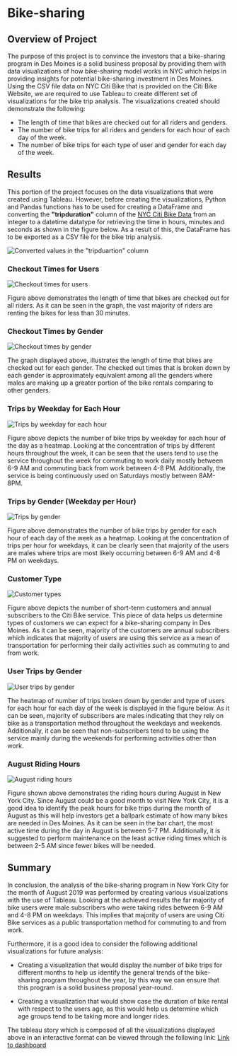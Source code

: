 # Bike-sharing

## Overview of Project

The purpose of this project is to convince the investors that a bike-sharing program in Des Moines is a solid business proposal by providing them with data visualizations of how bike-sharing model works in NYC which helps in providing insights for potential bike-sharing investment in Des Moines. Using the CSV file data on NYC Citi Bike that is provided on the Citi Bike Website, we are required to use Tableau to create different set of visualizations for the bike trip analysis. The visualizations created should demonstrate the following:

- The length of time that bikes are checked out for all riders and genders.
- The number of bike trips for all riders and genders for each hour of each day of the week.
- The number of bike trips for each type of user and gender for each day of the week.

## Results

This portion of the project focuses on the data visualizations that were created using Tableau. However, before creating the visualizations, Python and Pandas functions has to be used for creating a DataFrame and converting the **"tripduration"** column of the [NYC Citi Bike Data](Resources/201908-citibike-tripdata.csv) from an integer to a datetime datatype for retrieving the time in hours, minutes and seconds as shown in the figure below. As a result of this, the DataFrame has to be exported as a CSV file for the bike trip analysis.

![Converted values in the "tripduartion" column](Resources/Citibike_df.png)

### Checkout Times for Users

![Checkout times for users](Resources/Checkout_Times_for_Users.png)

Figure above demonstrates the length of time that bikes are checked out for all riders. As it can be seen in the graph, the vast majority of riders are renting the bikes for less than 30 minutes.

### Checkout Times by Gender

![Checkout times by gender](Resources/Checkout_Times_Gender.png)

The graph displayed above, illustrates the length of time that bikes are checked out for each gender. The checked out times that is broken down by each gender is approximately equivalent among all the genders where males are making up a greater portion of the bike rentals comparing to other genders.

### Trips by Weekday for Each Hour

![Trips by weekday for each hour](Resources/Trips_by_Weekday_per_Hour.png)

Figure above depicts the number of bike trips by weekday for each hour of the day as a heatmap. Looking at the concentration of trips by different hours throughout the week, it can be seen that the users tend to use the service throughout the week for commuting to work daily mostly between 6-9 AM and commuting back from work between 4-8 PM. Additionally, the service is being continuously used on Saturdays mostly between 8AM-8PM.

### Trips by Gender (Weekday per Hour)

![Trips by gender](Resources/Trips_by_Gender.png)

Figure above demonstrates the number of bike trips by gender for each hour of each day of the week as a heatmap. Looking at the concentration of trips per hour for weekdays, it can be clearly seen that majority of the users are males where trips are most likely occurring between 6-9 AM and 4-8 PM on weekdays.

### Customer Type

![Customer types](Resources/Customer_Type.png)

Figure above depicts the number of short-term customers and annual subscribers to the Citi Bike service. This piece of data helps us determine types of customers we can expect for a bike-sharing company in Des Moines. As it can be seen, majority of the customers are annual subscribers which indicates that majority of users are using this service as a mean of transportation for performing their daily activities such as commuting to and from work. 

### User Trips by Gender 

![User trips by gender](Resources/User_Trips_by_Gender_by_Weekday.png)

The heatmap of number of trips broken down by gender and type of users for each hour for each day of the week is displayed in the figure below. As it can be seen, majority of subscribers are males indicating that they rely on bike as a transportation method throughout the weekdays and weekends. Additionally, it can be seen that  non-subscribers tend to be using the service mainly during the weekends for performing activities other than work.

### August Riding Hours

![August riding hours](Resources/August_Peak_Hours.png)

Figure shown above demonstrates the riding hours during August in New York City. Since August could be a good month to visit New York City, it is a good idea to identify the peak hours for bike trips during the month of August as this will help investors get a ballpark estimate of how many bikes are needed in Des Moines. As it can be seen in the bar chart, the most active time during the day in August is between 5-7 PM. Additionally, it is suggested to perform maintenance on the least active riding times which is between 2-5 AM since fewer bikes will be needed.

## Summary

In conclusion, the analysis of the bike-sharing program in New York City for the month of August 2019 was performed by creating various visualizations with the use of Tableau. Looking at the achieved results the far majority of bike users were male subscribers who were taking rides between 6-9 AM and 4-8 PM on weekdays. This implies that majority of users are using Citi Bike services as a public transportation method for commuting to and from work. 

Furthermore, it is a good idea to consider the following additional visualizations for future analysis:

- Creating a visualization that would display the number of bike trips for different months to help us identify the general trends of the bike-sharing program throughout the year, by this way we can ensure that this program is a solid business proposal year-round.

- Creating a visualization that would show case the duration of bike rental with respect to the users age, as this would help us determine which age groups tend to be taking more and longer rides.

The tableau story which is composed of all the visualizations displayed above in an interactive format can be viewed through the following link:
[Link to dashboard](https://public.tableau.com/app/profile/taravat/viz/NYCCitiBikeStory_16267565493390/NYCCitiBikeStory?publish=yes)
